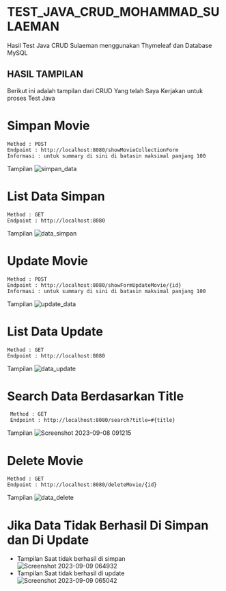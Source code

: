 # TEST_JAVA_CRUD_MOHAMMAD_SULAEMAN
Hasil Test Java CRUD Sulaeman menggunakan Thymeleaf dan Database MySQL 

## HASIL TAMPILAN
Berikut ini adalah tampilan dari CRUD Yang telah Saya Kerjakan untuk proses Test Java

# Simpan Movie
    Method : POST
    Endpoint : http://localhost:8080/showMovieCollectionForm
    Informasi : untuk summary di sini di batasin maksimal panjang 100
  Tampilan
  ![simpan_data](https://github.com/mohammadsulaeman/TEST_JAVA_CRUD_MOHAMMAD_SULAEMAN/assets/68136244/042d79c0-33cc-49ec-b581-46f3bc2ac53e)

# List Data Simpan
    Method : GET
    Endpoint : http://localhost:8080
  Tampilan
  ![data_simpan](https://github.com/mohammadsulaeman/TEST_JAVA_CRUD_MOHAMMAD_SULAEMAN/assets/68136244/95ce8ee7-b059-476b-b2aa-149cc6e16371)

# Update Movie
    Method : POST
    Endpoint : http://localhost:8080/showFormUpdateMovie/{id}
    Informasi : untuk summary di sini di batasin maksimal panjang 100
  Tampilan
  ![update_data](https://github.com/mohammadsulaeman/TEST_JAVA_CRUD_MOHAMMAD_SULAEMAN/assets/68136244/0b70cb19-a835-4264-b661-f104ab0cfe12)

# List Data Update
    Method : GET
    Endpoint : http://localhost:8080
  Tampilan
  ![data_update](https://github.com/mohammadsulaeman/TEST_JAVA_CRUD_MOHAMMAD_SULAEMAN/assets/68136244/cb6f38c7-8fde-4922-a393-74854146b5a5)

# Search Data Berdasarkan Title
     Method : GET
     Endpoint : http://localhost:8080/search?title=#{title}
  Tampilan
  ![Screenshot 2023-09-08 091215](https://github.com/mohammadsulaeman/TEST_JAVA_CRUD_MOHAMMAD_SULAEMAN/assets/68136244/a3a84c3b-8184-40ee-8683-dbca20465266)

# Delete Movie
    Method : GET
    Endpoint : http://localhost:8080/deleteMovie/{id}
  Tampilan
  ![data_delete](https://github.com/mohammadsulaeman/TEST_JAVA_CRUD_MOHAMMAD_SULAEMAN/assets/68136244/29017c95-a69f-4390-ac3f-c71a520e9e9c)


# Jika Data Tidak Berhasil Di Simpan dan Di Update
 - Tampilan Saat tidak berhasil di simpan
   ![Screenshot 2023-09-09 064932](https://github.com/mohammadsulaeman/TEST_JAVA_CRUD_MOHAMMAD_SULAEMAN/assets/68136244/fad24cc7-954c-462e-8996-992693a01dd5)
 - Tampilan Saat tidak berhasil di update
   ![Screenshot 2023-09-09 065042](https://github.com/mohammadsulaeman/TEST_JAVA_CRUD_MOHAMMAD_SULAEMAN/assets/68136244/a386ed0f-74b3-4633-85e8-b7e7b5c83465)
